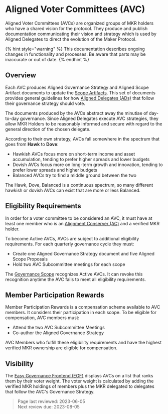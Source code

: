 # Aligned Voter Committees (AVC)

Aligned Voter Committees (AVCs) are organized groups of MKR holders who have a shared vision for the protocol. They produce and publish documentation communicating their vision and strategy which is used by Aligned Delegates to direct the evolution of the Maker Protocol.

{% hint style="warning" %} This documentation describes ongoing changes in functionality and processes. Be aware that parts may be inaccurate or out of date. {% endhint %}

## Overview
Each AVC produces Aligned Governance Strategy and Aligned Scope Artifact documents to update the [Scope Artifacts](list-of-scopes.md). This set of documents provides general guidelines for how [Aligned Delegates (ADs)](delegates.md) that follow their governance strategy should vote.

The documents produced by the AVCs abstract away the minutiae of day-to-day governance. Since Aligned Delegates execute AVC strategies, they allow MKR Holders to be reasonably informed and secure with regard to the general direction of the chosen delegate.

According to their own strategy, AVCs fall somewhere in the spectrum that goes from **Hawk** to **Dove**:
  - Hawkish AVCs focus more on short-term income and asset accumulation, tending to prefer higher spreads and lower budgets
  - Dovish AVCs focus more on long-term growth and innovation, tending to prefer lower spreads and higher budgets
  - Balanced AVCs try to find a middle ground between the two

The Hawk, Dove, Balanced is a continuous spectrum, so many different hawkish or dovish AVCs can exist that are more or less Balanced.


## Eligibility Requirements
In order for a voter committee to be considered an AVC, it must have at least one member who is an [Alignment Conserver (AC)](constitutional-conservers.md) and a verified MKR holder.

To become Active AVCs, AVCs are subject to additional eligibility requirements. For each quarterly governance cycle they must:
   - Create one Aligned Governance Strategy document and five Aligned Scope Proposals
   - Hold two AVC Subcommittee meetings for each scope

The [Governance Scope](https://mips.makerdao.com/mips/details/MIP113) recognizes Active AVCs. It can revoke this recognition anytime the AVC fails to meet all eligibility requirements.

## Member Participation Rewards
Member Participation Rewards is a compensation scheme available to AVC members. It considers their participation in each scope.
To be eligible for compensation, AVC members must:
 - Attend the two AVC Subcommittee Meetings
 - Co-author the Aligned Governance Strategy

 AVC Members who fulfill these eligibility requirements and have the highest verified MKR ownership are eligible for compensation.


## Visibility
The [Easy Governance Frontend (EGF)](easy-governance-frontend.md) displays AVCs on a list that ranks them by their voter weight. The voter weight is calculated by adding the verified MKR holdings of members plus the MKR delegated to delegates that follow the AVC's Governance Strategy.

>Page last reviewed: 2023-06-05    
>Next review due: 2023-08-05    
